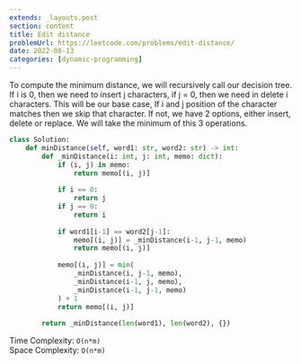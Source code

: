 ```yaml
---
extends: _layouts.post
section: content
title: Edit distance
problemUrl: https://leetcode.com/problems/edit-distance/
date: 2022-08-13
categories: [dynamic-programming]
---
```


To compute the minimum distance, we will recursively call our decision tree. If i is 0, then we need to insert j characters, if j = 0, then we need in delete i characters. This will be our base case, If i and j position of the character matches then we skip that character. If not, we have 2 options, either insert, delete or replace. We will take the minimum of this 3 operations.

```python
class Solution:
    def minDistance(self, word1: str, word2: str) -> int:
        def _minDistance(i: int, j: int, memo: dict):
            if (i, j) in memo:
                return memo[(i, j)]
            
            if i == 0:
                return j
            if j == 0:
                return i
            
            if word1[i-1] == word2[j-1]:
                memo[(i, j)] = _minDistance(i-1, j-1, memo)
                return memo[(i, j)]
            
            memo[(i, j)] = min(
                _minDistance(i, j-1, memo), 
                _minDistance(i-1, j, memo), 
                _minDistance(i-1, j-1, memo)
            ) + 1
            return memo[(i, j)]
        
        return _minDistance(len(word1), len(word2), {})
```

Time Complexity: `O(n*m)` <br/>
Space Complexity: `O(n*m)`
